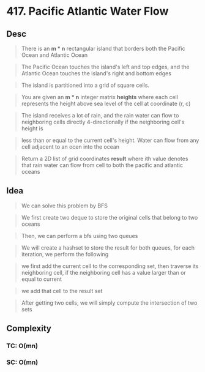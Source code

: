 # 417. Pacific Atlantic Water Flow

## Desc

> There is an **m * n** rectangular island that borders both the Pacific Ocean and Atlantic Ocean

> The Pacific Ocean touches the island's left and top edges, and the Atlantic Ocean touches the island's right and bottom edges

> The island is partitioned into a grid of square cells.

> You are given an **m * n** integer matrix **heights** where each cell represents the height above sea level of the cell at coordinate (r, c)

> The island receives a lot of rain, and the rain water can flow to neighboring cells directly 4-directionally if the neighboring cell's height is

> less than or equal to the current cell's height. Water can flow from any cell adjacent to an ocen into the ocean

> Return a 2D list of grid coordinates **result** where ith value denotes that rain water can flow from cell to both the pacific and atlantic oceans

## Idea

> We can solve this problem by BFS

> We first create two deque to store the original cells that belong to two oceans

> Then, we can perform a bfs using two queues

> We will create a hashset to store the result for both queues, for each iteration, we perform the following

> we first add the current cell to the corresponding set, then traverse its neighboring cell, if the neighboring cell has a value larger than or equal to current

> we add that cell to the result set

> After getting two cells, we will simply compute the intersection of two sets

## Complexity

### TC: O(mn)
### SC: O(mn)